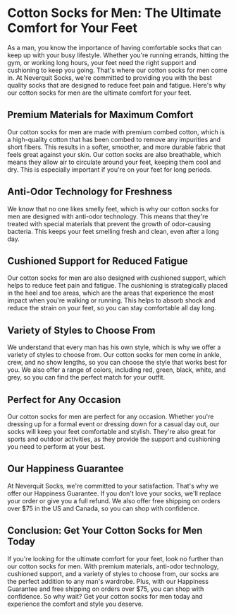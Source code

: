# Cotton Socks for Men: The Ultimate Comfort for Your Feet

As a man, you know the importance of having comfortable socks that can keep up with your busy lifestyle. Whether you're running errands, hitting the gym, or working long hours, your feet need the right support and cushioning to keep you going. That's where our cotton socks for men come in. At Neverquit Socks, we're committed to providing you with the best quality socks that are designed to reduce feet pain and fatigue. Here's why our cotton socks for men are the ultimate comfort for your feet.

## Premium Materials for Maximum Comfort

Our cotton socks for men are made with premium combed cotton, which is a high-quality cotton that has been combed to remove any impurities and short fibers. This results in a softer, smoother, and more durable fabric that feels great against your skin. Our cotton socks are also breathable, which means they allow air to circulate around your feet, keeping them cool and dry. This is especially important if you're on your feet for long periods.

## Anti-Odor Technology for Freshness

We know that no one likes smelly feet, which is why our cotton socks for men are designed with anti-odor technology. This means that they're treated with special materials that prevent the growth of odor-causing bacteria. This keeps your feet smelling fresh and clean, even after a long day.

## Cushioned Support for Reduced Fatigue

Our cotton socks for men are also designed with cushioned support, which helps to reduce feet pain and fatigue. The cushioning is strategically placed in the heel and toe areas, which are the areas that experience the most impact when you're walking or running. This helps to absorb shock and reduce the strain on your feet, so you can stay comfortable all day long.

## Variety of Styles to Choose From

We understand that every man has his own style, which is why we offer a variety of styles to choose from. Our cotton socks for men come in ankle, crew, and no show lengths, so you can choose the style that works best for you. We also offer a range of colors, including red, green, black, white, and grey, so you can find the perfect match for your outfit.

## Perfect for Any Occasion

Our cotton socks for men are perfect for any occasion. Whether you're dressing up for a formal event or dressing down for a casual day out, our socks will keep your feet comfortable and stylish. They're also great for sports and outdoor activities, as they provide the support and cushioning you need to perform at your best.

## Our Happiness Guarantee

At Neverquit Socks, we're committed to your satisfaction. That's why we offer our Happiness Guarantee. If you don't love your socks, we'll replace your order or give you a full refund. We also offer free shipping on orders over $75 in the US and Canada, so you can shop with confidence.

## Conclusion: Get Your Cotton Socks for Men Today

If you're looking for the ultimate comfort for your feet, look no further than our cotton socks for men. With premium materials, anti-odor technology, cushioned support, and a variety of styles to choose from, our socks are the perfect addition to any man's wardrobe. Plus, with our Happiness Guarantee and free shipping on orders over $75, you can shop with confidence. So why wait? Get your cotton socks for men today and experience the comfort and style you deserve.